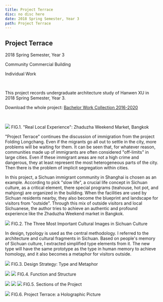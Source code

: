 ```yaml
---
title: Project Terrace
disc: no disc here
date: 2018 Spring Semester, Year 3
path: Project Terrace
---
```

<special>
</special>

## Project Terrace

2018 Spring Semester, Year 3 

Community Commercial Building

Individual Work

</br>

This project records undergraduate architecture study of Hanwen XU in 2018 Spring Semester, Year 3. 

Download the whole project: 
[Bachelor Work Collection 2016-2020](https://github.com/HanwenXU721/HanwenXU.github.io/raw/master/resources/Term1%20Studio.pdf)

</br>

<p id= "it">
<img src="../images/articles/design_05/1.jpg">
 FIG.1. "Real Local Experience": Zhaduzha Weekend Market, Bangkok
</p>

"Project Terrace" continues the discussion of immigration from the project Folding Longchang. Even if the migrants go all out to settle in the city, more problems will be waiting for them. It can be seen that, for whatever reason, communities made up of immigrants are often considered "off-limits" in large cities. Even if these immigrant areas are not a high crime and dangerous, they at least represent the most heterogeneous parts of the city. Then there is the problem of implicit segregation within cities.

In this project, a Sichuan immigrant community in Shanghai is chosen as an example. According to pick "slow life", a crucial life concept in Sichuan culture, as a critical element, there special programs (teahouse, hot pot, and mahjong) are organized in the building. When the facilities are used by Sichuan residents nearby, they also become the blueprint and landscape for visitors from "outside". Through this mix of outside visitors and local Sichuanese, the author tries to achieve an authentic and profound experience like the Zhaduzha Weekend market in Bangkok.

<p id= "it">
<img src="../images/articles/design_05/2.jpg">
 FIG.2. The Three Most Important Cultural Images in Sichuan Culture
</p>

In design, typology is used as the central methodology. I referred to the architecture and cultural fragments in Sichuan. Based on people's memory of Sichuan culture, I extracted simplified type elements from it. The new type will have the same prototype as the type in human memory to achieve homology, and it also becomes a metaphor for visitors outside.

<p id= "it">
<img src="../images/articles/design_05/3.jpg">
 FIG.3. Design Strategy: Type and Metaphor
</p>

<p id= "it">
<img src="../images/articles/design_05/4.jpg">
<img src="../images/articles/design_05/5.jpg">
 FIG.4. Function and Structure
</p>

<p id= "it">
<img src="../images/articles/design_05/6-1.jpg">
<img src="../images/articles/design_05/6-2.jpg">
<img src="../images/articles/design_05/6-3.jpg">
 FIG.5. Sections of the Project
</p>

<p id= "it">
<img src="../images/articles/design_05/7.jpg">
 FIG.6. Project Terrace: a Holographic Picture
</p>